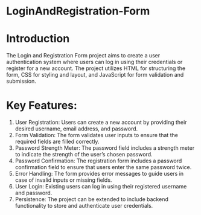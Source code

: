 # LoginAndRegistration-Form

# Introduction
The Login and Registration Form project aims to create a user authentication system where users can log in using their credentials or register for a new account. The project utilizes HTML for structuring the form, CSS for styling and layout, and JavaScript for form validation and submission.

# Key Features:
1) User Registration: Users can create a new account by providing their desired username, email address, and password.
2) Form Validation: The form validates user inputs to ensure that the required fields are filled correctly.
3) Password Strength Meter: The password field includes a strength meter to indicate the strength of the user’s chosen password.
4) Password Confirmation: The registration form includes a password confirmation field to ensure that users enter the same password twice.
5) Error Handling: The form provides error messages to guide users in case of invalid inputs or missing fields.
6) User Login: Existing users can log in using their registered username and password.
7) Persistence: The project can be extended to include backend functionality to store and authenticate user credentials.

